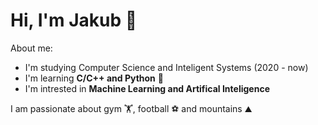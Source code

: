 # Hi, I'm Jakub :wave:

About me:
* I'm studying Computer Science and Inteligent Systems (2020 - now)
* I'm learning **C/C++ and Python** :snake:
* I'm intrested in **Machine Learning and Artifical Inteligence**

I am passionate about gym 🏋️, football :soccer: and mountains ⛰️ 
